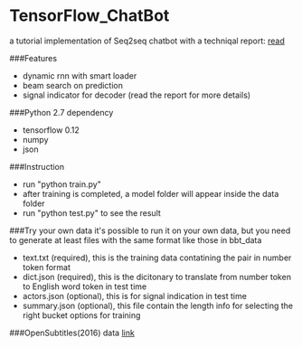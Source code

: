 # TensorFlow_ChatBot
a tutorial implementation of Seq2seq chatbot with a techniqal report: [read](https://docs.google.com/gview?url=http://sudongqi.com/Documents/2016_02.pdf&embedded=true)

###Features
* dynamic rnn with smart loader
* beam search on prediction
* signal indicator for decoder (read the report for more details)

###Python 2.7 dependency
* tensorflow 0.12
* numpy
* json

###Instruction
* run "python train.py"
* after training is completed, a model folder will appear inside the data folder
* run "python test.py" to see the result

###Try your own data
it's possible to run it on your own data, but you need to generate at least files with the same format like those in bbt_data
* text.txt      (required), this is the training data contatining the pair in number token format
* dict.json     (required), this is the dicitonary to translate from number token to English word token in test time
* actors.json   (optional), this is for signal indication in test time
* summary.json  (optional), this file contain the length info for selecting the right bucket options for training

###OpenSubtitles(2016) data
[link](http://opus.lingfil.uu.se/OpenSubtitles2016.php)
